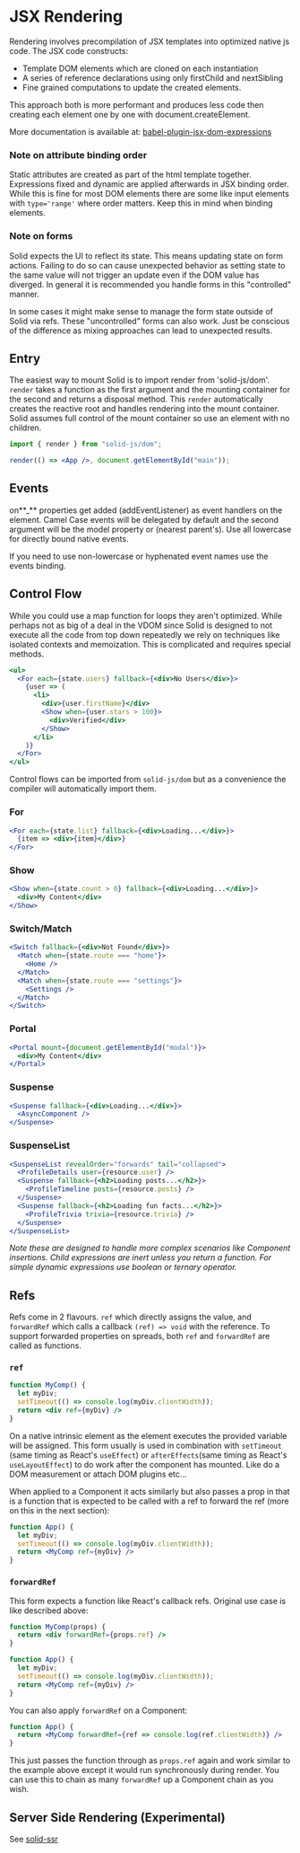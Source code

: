 # JSX Rendering

Rendering involves precompilation of JSX templates into optimized native js code. The JSX code constructs:

- Template DOM elements which are cloned on each instantiation
- A series of reference declarations using only firstChild and nextSibling
- Fine grained computations to update the created elements.

This approach both is more performant and produces less code then creating each element one by one with document.createElement.

More documentation is available at: [babel-plugin-jsx-dom-expressions](https://github.com/ryansolid/babel-plugin-jsx-dom-expressions)

### Note on attribute binding order

Static attributes are created as part of the html template together. Expressions fixed and dynamic are applied afterwards in JSX binding order. While this is fine for most DOM elements there are some like input elements with `type='range'` where order matters. Keep this in mind when binding elements.

### Note on forms

Solid expects the UI to reflect its state. This means updating state on form actions. Failing to do so can cause unexpected behavior as setting state to the same value will not trigger an update even if the DOM value has diverged. In general it is recommended you handle forms in this "controlled" manner.

In some cases it might make sense to manage the form state outside of Solid via refs. These "uncontrolled" forms can also work. Just be conscious of the difference as mixing approaches can lead to unexpected results.

## Entry

The easiest way to mount Solid is to import render from 'solid-js/dom'. `render` takes a function as the first argument and the mounting container for the second and returns a disposal method. This `render` automatically creates the reactive root and handles rendering into the mount container. Solid assumes full control of the mount container so use an element with no children.

```jsx
import { render } from "solid-js/dom";

render(() => <App />, document.getElementById("main"));
```

## Events

on**\_** properties get added (addEventListener) as event handlers on the element. Camel Case events will be delegated by default and the second argument will be the model property or (nearest parent's). Use all lowercase for directly bound native events.

If you need to use non-lowercase or hyphenated event names use the events binding.

## Control Flow

While you could use a map function for loops they aren't optimized. While perhaps not as big of a deal in the VDOM since Solid is designed to not execute all the code from top down repeatedly we rely on techniques like isolated contexts and memoization. This is complicated and requires special methods.

```jsx
<ul>
  <For each={state.users} fallback={<div>No Users</div>}>
    {user => (
      <li>
        <div>{user.firstName}</div>
        <Show when={user.stars > 100}>
          <div>Verified</div>
        </Show>
      </li>
    )}
  </For>
</ul>
```

Control flows can be imported from `solid-js/dom` but as a convenience the compiler will automatically import them.

### For

```jsx
<For each={state.list} fallback={<div>Loading...</div>}>
  {item => <div>{item}</div>}
</For>
```

### Show

```jsx
<Show when={state.count > 0} fallback={<div>Loading...</div>}>
  <div>My Content</div>
</Show>
```

### Switch/Match

```jsx
<Switch fallback={<div>Not Found</div>}>
  <Match when={state.route === "home"}>
    <Home />
  </Match>
  <Match when={state.route === "settings"}>
    <Settings />
  </Match>
</Switch>
```

### Portal

```jsx
<Portal mount={document.getElementById("modal")}>
  <div>My Content</div>
</Portal>
```

### Suspense

```jsx
<Suspense fallback={<div>Loading...</div>}>
  <AsyncComponent />
</Suspense>
```

### SuspenseList

```jsx
<SuspenseList revealOrder="forwards" tail="collapsed">
  <ProfileDetails user={resource.user} />
  <Suspense fallback={<h2>Loading posts...</h2>}>
    <ProfileTimeline posts={resource.posts} />
  </Suspense>
  <Suspense fallback={<h2>Loading fun facts...</h2>}>
    <ProfileTrivia trivia={resource.trivia} />
  </Suspense>
</SuspenseList>
```

_Note these are designed to handle more complex scenarios like Component insertions. Child expressions are inert unless you return a function. For simple dynamic expressions use boolean or ternary operator._

## Refs

Refs come in 2 flavours. `ref` which directly assigns the value, and `forwardRef` which calls a callback `(ref) => void` with the reference. To support forwarded properties on spreads, both `ref` and `forwardRef` are called as functions.

### `ref`
```jsx
function MyComp() {
  let myDiv;
  setTimeout(() => console.log(myDiv.clientWidth));
  return <div ref={myDiv} />
}
```
On a native intrinsic element as the element executes the provided variable will be assigned. This form usually is used in combination with `setTimeout` (same timing as React's `useEffect`) or `afterEffects`(same timing as React's `useLayoutEffect`) to do work after the component has mounted. Like do a DOM measurement or attach DOM plugins etc...

When applied to a Component it acts similarly but also passes a prop in that is a function that is expected to be called with a ref to forward the ref (more on this in the next section):
```jsx
function App() {
  let myDiv;
  setTimeout(() => console.log(myDiv.clientWidth));
  return <MyComp ref={myDiv} />
}
```

### `forwardRef`
This form expects a function like React's callback refs. Original use case is like described above:
```jsx
function MyComp(props) {
  return <div forwardRef={props.ref} />
}

function App() {
  let myDiv;
  setTimeout(() => console.log(myDiv.clientWidth));
  return <MyComp ref={myDiv} />
}
```
You can also apply `forwardRef` on a Component:
```jsx
function App() {
  return <MyComp forwardRef={ref => console.log(ref.clientWidth)} />
}
```
This just passes the function through as `props.ref` again and work similar to the example above except it would run synchronously during render. You can use this to chain as many `forwardRef` up a Component chain as you wish.

## Server Side Rendering (Experimental)

See [solid-ssr](https://github.com/ryansolid/solid/blob/master/packages/solid-ssr)